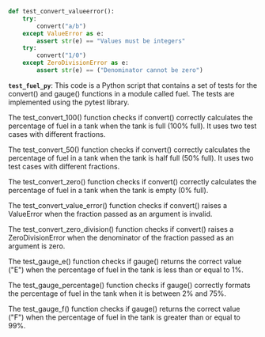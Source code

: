 ```python
def test_convert_valueerror():
    try:
        convert("a/b")
    except ValueError as e:
        assert str(e) == "Values must be integers"
    try:
        convert("1/0")
    except ZeroDivisionError as e:
        assert str(e) == ("Denominator cannot be zero")
```

**`test_fuel_py`**:
This code is a Python script that contains a set of tests for the convert() and gauge() functions in a module called fuel. The tests are implemented using the pytest library.

The test_convert_100() function checks if convert() correctly calculates the percentage of fuel in a tank when the tank is full (100% full). It uses two test cases with different fractions.

The test_convert_50() function checks if convert() correctly calculates the percentage of fuel in a tank when the tank is half full (50% full). It uses two test cases with different fractions.

The test_convert_zero() function checks if convert() correctly calculates the percentage of fuel in a tank when the tank is empty (0% full).

The test_convert_value_error() function checks if convert() raises a ValueError when the fraction passed as an argument is invalid.

The test_convert_zero_division() function checks if convert() raises a ZeroDivisionError when the denominator of the fraction passed as an argument is zero.

The test_gauge_e() function checks if gauge() returns the correct value ("E") when the percentage of fuel in the tank is less than or equal to 1%.

The test_gauge_percentage() function checks if gauge() correctly formats the percentage of fuel in the tank when it is between 2% and 75%.

The test_gauge_f() function checks if gauge() returns the correct value ("F") when the percentage of fuel in the tank is greater than or equal to 99%.